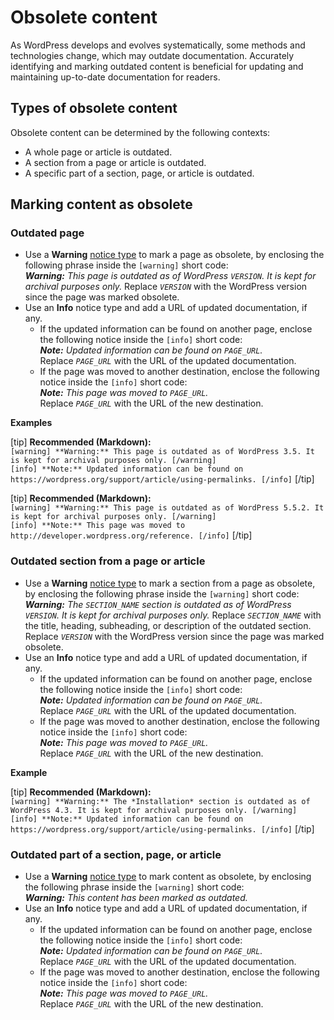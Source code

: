 # Obsolete content

As WordPress develops and evolves systematically, some methods and technologies change, which may outdate documentation. Accurately identifying and marking outdated content is beneficial for updating and maintaining up-to-date documentation for readers.

## Types of obsolete content

Obsolete content can be determined by the following contexts:  
- A whole page or article is outdated.
- A section from a page or article is outdated.
- A specific part of a section, page, or article is outdated.

## Marking content as obsolete

### Outdated page

- Use a **Warning** [notice type]() to mark a page as obsolete, by enclosing the following phrase inside the `[warning]` short code:  
  *__Warning:__ This page is outdated as of WordPress <code><var>VERSION</code></var>. It is kept for archival purposes only.*
  Replace <code><var>VERSION</code></var> with the WordPress version since the page was marked obsolete.
- Use an **Info** notice type and add a URL of updated documentation, if any.
  - If the updated information can be found on another page, enclose the following notice inside the `[info]` short code:  
   *__Note:__ Updated information can be found on <code><var>PAGE_URL</code></var>.*  
   Replace <code><var>PAGE_URL</code></var> with the URL of the updated documentation.
  - If the page was moved to another destination, enclose the following notice inside the `[info]` short code:  
   *__Note:__ This page was moved to <code><var>PAGE_URL</code></var>.*  
   Replace <code><var>PAGE_URL</code></var> with the URL of the new destination.

**Examples**  

[tip] **Recommended (Markdown):**  
`[warning] **Warning:** This page is outdated as of WordPress 3.5. It is kept for archival purposes only. [/warning]`  
`[info] **Note:** Updated information can be found on https://wordpress.org/support/article/using-permalinks. [/info]` [/tip]  

[tip] **Recommended (Markdown):**  
`[warning] **Warning:** This page is outdated as of WordPress 5.5.2. It is kept for archival purposes only. [/warning]`  
`[info] **Note:** This page was moved to http://developer.wordpress.org/reference. [/info]` [/tip]  

### Outdated section from a page or article

- Use a **Warning** [notice type]() to mark a section from a page as obsolete, by enclosing the following phrase inside the `[warning]` short code:  
  *__Warning:__ The <code><var>SECTION_NAME</code></var> section is outdated as of WordPress <code><var>VERSION</code></var>. It is kept for archival purposes only.*
  Replace <code><var>SECTION_NAME</code></var> with the title, heading, subheading, or description of the outdated section. Replace <code><var>VERSION</code></var> with the WordPress version since the page was marked obsolete.
- Use an **Info** notice type and add a URL of updated documentation, if any.
  - If the updated information can be found on another page, enclose the following notice inside the `[info]` short code:  
   *__Note:__ Updated information can be found on <code><var>PAGE_URL</code></var>.*  
   Replace <code><var>PAGE_URL</code></var> with the URL of the updated documentation.
  - If the page was moved to another destination, enclose the following notice inside the `[info]` short code:  
   *__Note:__ This page was moved to <code><var>PAGE_URL</code></var>.*  
   Replace <code><var>PAGE_URL</code></var> with the URL of the new destination.

**Example**  

[tip] **Recommended (Markdown):**  
`[warning] **Warning:** The *Installation* section is outdated as of WordPress 4.3. It is kept for archival purposes only. [/warning]`  
`[info] **Note:** Updated information can be found on https://wordpress.org/support/article/using-permalinks. [/info]` [/tip]  

### Outdated part of a section, page, or article

- Use a **Warning** [notice type]() to mark content as obsolete, by enclosing the following phrase inside the `[warning]` short code:  
  *__Warning:__ This content has been marked as outdated.*
- Use an **Info** notice type and add a URL of updated documentation, if any.
  - If the updated information can be found on another page, enclose the following notice inside the `[info]` short code:  
   *__Note:__ Updated information can be found on <code><var>PAGE_URL</code></var>.*  
   Replace <code><var>PAGE_URL</code></var> with the URL of the updated documentation.
  - If the page was moved to another destination, enclose the following notice inside the `[info]` short code:  
   *__Note:__ This page was moved to <code><var>PAGE_URL</code></var>.*  
   Replace <code><var>PAGE_URL</code></var> with the URL of the new destination.

